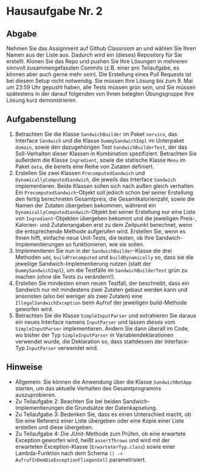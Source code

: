 # Hausaufgabe Nr. 2

## Abgabe

Nehmen Sie das Assignment auf Github Classroom an und wählen Sie Ihren Namen aus der Liste aus.
Dadurch wird ein (dieses) Repository für Sie erstellt. 
Klonen Sie das Repo und pushen Sie Ihre Lösungen in mehreren sinnvoll zusammengefassten Commits (z.B. einer pro Teilaufgabe, es können aber auch gerne mehr sein).
Die Erstellung eines Pull Requests ist bei diesem Setup nicht notwendig.
Sie müssen Ihre Lösung bis zum 9. Mai um 23:59 Uhr gepusht haben, alle Tests müssen grün sein, und Sie müssen spätestens in der darauf folgenden von Ihnen belegten Übungsgruppe Ihre Lösung kurz demonstrieren.

## Aufgabenstellung

1. Betrachten Sie die Klasse `SandwichBuilder` im Paket `service`, das Interface `Sandwich` und die Klasse `DummySandwichImpl` im Unterpaket `domain`, sowie den dazugehörigen Test `SandwichBuilderTest`, der das Soll-Verhalten dieser Klassen in Kombination spezifiziert. 
   Betrachten Sie außerdem die Klasse `Ingredient`, sowie die statische Klasse `Menu` im Paket `data`, die bereits eine Reihe von Zutaten definiert.
2. Erstellen Sie zwei Klassen `PrecomputedSandwich` und `DynamicallyComputedSandwich`, die jeweils das Interface `Sandwich` implementieren. 
   Beide Klassen sollen sich nach außen gleich verhalten. 
   Ein `PrecomputedSandwich`-Objekt soll jedoch schon bei seiner Erstellung den fertig berechneten Gesamtpreis, die Gesamtkalorienzahl, sowie die Namen der Zutaten übergeben bekommen, während ein `DynamicallyComputedSandwich`-Objekt bei seiner Erstellung nur eine Liste von `Ingredient`-Objekten übergeben bekommt und die jeweiligen Preis-, Kalorien- und Zutatenangaben erst zu dem Zeitpunkt berechnet, wenn die entsprechende Methode aufgerufen wird. 
   Erstellen Sie, wenn es Ihnen hilft, einfache neue Unit-Tests, die testen, ob Ihre Sandwich-Implementierungen so funktionieren, wie sie sollen.
3. Implementieren Sie nun in der `SandwichBuilder`-Klasse die drei Methoden `add`, `buildPrecomputed` und `buildDynamically` so, dass sie die jeweilige Sandwich-Implementierung nutzen (statt der `DummySandwichImpl`), um die Testfälle im `SandwichBuilderTest` grün zu machen (ohne die Tests zu verändern!).
4. Erstellen Sie mindesten einen neuen Testfall, der beschreibt, dass ein Sandwich nur mit mindestens zwei Zutaten gebaut werden kann und ansonsten (also bei weniger als zwei Zutaten) eine `IllegalSandwichException` beim Aufruf der jeweiligen build-Methode geworfen wird.
5. Betrachten Sie die Klasse `SimpleInputParser` und extrahieren Sie daraus ein neues Interface namens `InputParser` und lassen dieses vom `SimpleInputParser` implementieren. Ändern Sie dann überall im Code, wo bisher der Typ `SimpleInputParser` in Variablendeklarationen verwendet wurde, die Deklaration so, dass stattdessen der Interface-Typ `InputParser` verwendet wird.

## Hinweise

- Allgemein: Sie können die Anwendung über die Klasse `SandwichBotApp` starten, um das aktuelle Verhalten des Gesamtprogramms auszuprobieren.
- Zu Teilaufgabe 2: Beachten Sie bei beiden Sandwich-Implementierungen die Grundsätze der Datenkapselung.
- Zu Teilaufgabe 3: Bedenken Sie, dass es einen Unterschied macht, ob Sie eine Referenz einer Liste übergeben oder eine Kopie einer Liste erstellen und diese übergeben.
- Zu Teilaufgabe 4: Die JUnit-Methode zum Prüfen, ob eine erwartete Exception geworfen wird, heißt `assertThrows` und wird mit der erwarteten Exception-Klasse (`ErwarteterTyp.class`) sowie einer Lambda-Funktion nach dem Schema `() -> AufrufInDemDieExceptionFliegenSoll` parametrisiert. 